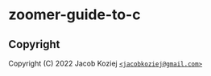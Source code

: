 # zoomer-guide-to-c


## Copyright

Copyright (C) 2022  Jacob Koziej [`<jacobkoziej@gmail.com>`]


[`<jacobkoziej@gmail.com>`]: mailto:jacobkoziej@gmail.com
